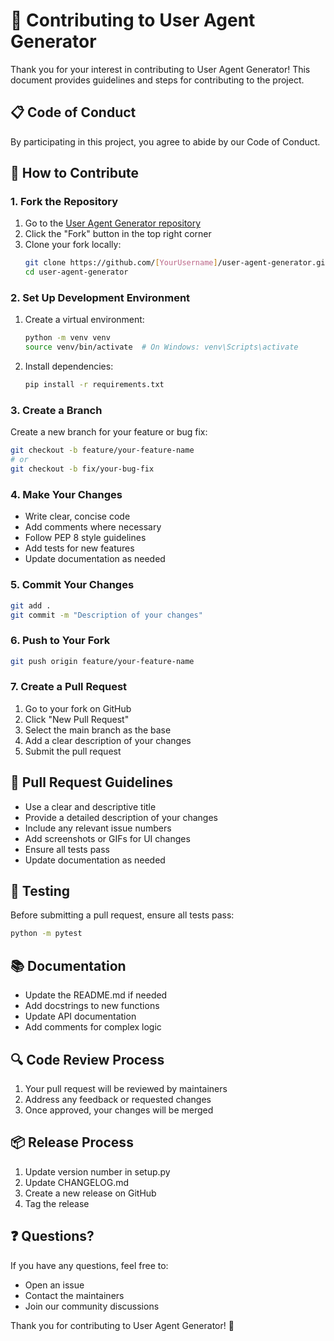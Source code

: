 # 🤝 Contributing to User Agent Generator

Thank you for your interest in contributing to User Agent Generator! This document provides guidelines and steps for contributing to the project.

## 📋 Code of Conduct

By participating in this project, you agree to abide by our Code of Conduct.

## 🚀 How to Contribute

### 1. Fork the Repository

1. Go to the [User Agent Generator repository](https://github.com/1Developpeur/UserAgent-Generator)
2. Click the "Fork" button in the top right corner
3. Clone your fork locally:
   ```bash
   git clone https://github.com/[YourUsername]/user-agent-generator.git
   cd user-agent-generator
   ```

### 2. Set Up Development Environment

1. Create a virtual environment:
   ```bash
   python -m venv venv
   source venv/bin/activate  # On Windows: venv\Scripts\activate
   ```

2. Install dependencies:
   ```bash
   pip install -r requirements.txt
   ```

### 3. Create a Branch

Create a new branch for your feature or bug fix:
```bash
git checkout -b feature/your-feature-name
# or
git checkout -b fix/your-bug-fix
```

### 4. Make Your Changes

- Write clear, concise code
- Add comments where necessary
- Follow PEP 8 style guidelines
- Add tests for new features
- Update documentation as needed

### 5. Commit Your Changes

```bash
git add .
git commit -m "Description of your changes"
```

### 6. Push to Your Fork

```bash
git push origin feature/your-feature-name
```

### 7. Create a Pull Request

1. Go to your fork on GitHub
2. Click "New Pull Request"
3. Select the main branch as the base
4. Add a clear description of your changes
5. Submit the pull request

## 📝 Pull Request Guidelines

- Use a clear and descriptive title
- Provide a detailed description of your changes
- Include any relevant issue numbers
- Add screenshots or GIFs for UI changes
- Ensure all tests pass
- Update documentation as needed

## 🧪 Testing

Before submitting a pull request, ensure all tests pass:
```bash
python -m pytest
```

## 📚 Documentation

- Update the README.md if needed
- Add docstrings to new functions
- Update API documentation
- Add comments for complex logic

## 🔍 Code Review Process

1. Your pull request will be reviewed by maintainers
2. Address any feedback or requested changes
3. Once approved, your changes will be merged

## 📦 Release Process

1. Update version number in setup.py
2. Update CHANGELOG.md
3. Create a new release on GitHub
4. Tag the release

## ❓ Questions?

If you have any questions, feel free to:
- Open an issue
- Contact the maintainers
- Join our community discussions

Thank you for contributing to User Agent Generator! 🎉 
